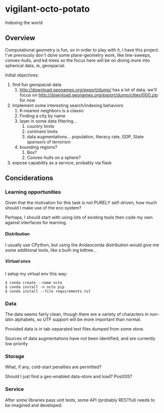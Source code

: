 # vigilant-octo-potato
Indexing the world

## Overview
Computational geometry is fun, so in order to play with it, I have this project. I've previously don't done some plane-geometry work, like line-sweeps, convex-hulls, and kd-trees so the focus here will be on diving more into spherical data, ie, geospacial.

Initial objectives:
 1. find fun geospacial data
    1. http://download.geonames.org/export/dump/ has a lot of data, we'll focus on http://download.geonames.org/export/dump/cities1000.zip for now
 1. Implement some interesting search/indexing behaviors
    1. K-nearest neighbors is a classic
    1. Finding a city by name
    1. layer in some data filtering...
       1. country limits
       1. continent limits
       1. data augmentations... population, literacy rate, GDP, State sponsors of terrorism
    1. bounding regions?
       1. Box?
       1. Convex-hulls on a sphere?
 1. expose capability as a service, probably via flask
 
## Conciderations
### Learning opportunities
Given that the motivation for this task is not PURELY self-driven, how much should I make use of the eco system?

Perhaps, I should start with using lots of existing tools then code my own against interfaces for learning.
#### Distribution
I usually use CPython, but using the Andaoconda distribution would give me some additional tools, like a built-ing kdtree...

##### Virtual envs
I setup my virtual env this way:
```shell
$ conda create --name octo
$ conda install -n octo pip
$ conda install --file requirements.txt
```


### Data
The data seems fairly clean, though there are a variety of characters in non-latin alphabets, so UTF support will be more important than normal.
 
Provided data is in tab-separated text files dumped from some store.
 
Sources of data augmentations have not been identified, and are currently low priority
 
### Storage
What, if any, cold-start penalties are permitted?
 
Should I just find a geo-enabled data-store and load? PostGIS?
 
### Service
After some libraries pass unit tests, some API (probably RESTful) needs to be imagined and developed.
 
